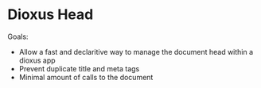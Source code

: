 # Dioxus Head

Goals:

- Allow a fast and declaritive way to manage the document head within a dioxus app
- Prevent duplicate title and meta tags
- Minimal amount of calls to the document
